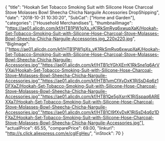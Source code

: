 {
	"title": "Hookah Set Tobacco Smoking Suit with Silicone Hose Charcoal Stove Molasses Bowl Sheecha Chicha Narguile Accessories DropShipping",
	"date": "2018-10-31 10:30:20",
	"SubCat": ["Home and Garden"],
	"categories": ["Household Merchandises"],
	"thumbnailImage": "https://ae01.alicdn.com/kf/HTB1PW1gXs_vK1RkSmRyq6xwupXaK/Hookah-Set-Tobacco-Smoking-Suit-with-Silicone-Hose-Charcoal-Stove-Molasses-Bowl-Sheecha-Chicha-Narguile-Accessories.jpg_220x220.jpg",
	"BigImage": ["https://ae01.alicdn.com/kf/HTB1PW1gXs_vK1RkSmRyq6xwupXaK/Hookah-Set-Tobacco-Smoking-Suit-with-Silicone-Hose-Charcoal-Stove-Molasses-Bowl-Sheecha-Chicha-Narguile-Accessories.jpg","https://ae01.alicdn.com/kf/HTB1cYGhXErrK1RkSne1q6ArVVXaj/Hookah-Set-Tobacco-Smoking-Suit-with-Silicone-Hose-Charcoal-Stove-Molasses-Bowl-Sheecha-Chicha-Narguile-Accessories.jpg","https://ae01.alicdn.com/kf/HTB1vmCfXyDxK1RjSsD4q6z1DFXaZ/Hookah-Set-Tobacco-Smoking-Suit-with-Silicone-Hose-Charcoal-Stove-Molasses-Bowl-Sheecha-Chicha-Narguile-Accessories.jpg","https://ae01.alicdn.com/kf/HTB1Qe5gXsrrK1RjSspaq6AREXXa7/Hookah-Set-Tobacco-Smoking-Suit-with-Silicone-Hose-Charcoal-Stove-Molasses-Bowl-Sheecha-Chicha-Narguile-Accessories.jpg","https://ae01.alicdn.com/kf/HTB1Cl9fXyDxK1RjSsD4q6z1DFXaZ/Hookah-Set-Tobacco-Smoking-Suit-with-Silicone-Hose-Charcoal-Stove-Molasses-Bowl-Sheecha-Chicha-Narguile-Accessories.jpg"],
	"actualPrice": 65.55,
	"comparePrice": 69.00,
	"linkurl": "http://s.click.aliexpress.com/e/cgIFgHeu",
	"inStock": 70
}
